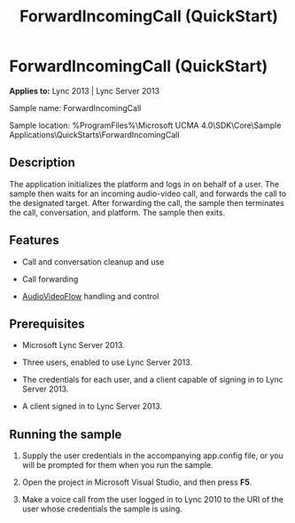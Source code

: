 ﻿---
title: ForwardIncomingCall (QuickStart)
TOCTitle: ForwardIncomingCall (QuickStart)
ms:assetid: 33f4303f-c3dc-47e5-b44e-3edfeb666a5e
ms:mtpsurl: https://msdn.microsoft.com/library/Dn454826(v=office.15)
ms:contentKeyID: 57103695
ms.date: 07/25/2014
mtps_version: v=office.15
---

# ForwardIncomingCall (QuickStart)


**Applies to:** Lync 2013 | Lync Server 2013

  

Sample name: ForwardIncomingCall

Sample location: %ProgramFiles%\\Microsoft UCMA 4.0\\SDK\\Core\\Sample Applications\\QuickStarts\\ForwardIncomingCall

## Description

The application initializes the platform and logs in on behalf of a user. The sample then waits for an incoming audio-video call, and forwards the call to the designated target. After forwarding the call, the sample then terminates the call, conversation, and platform. The sample then exits.

## Features

  - Call and conversation cleanup and use

  - Call forwarding

  - [AudioVideoFlow](https://msdn.microsoft.com/library/hh383533\(v=office.15\)) handling and control

## Prerequisites

  - Microsoft Lync Server 2013.

  - Three users, enabled to use Lync Server 2013.

  - The credentials for each user, and a client capable of signing in to Lync Server 2013.

  - A client signed in to Lync Server 2013.

## Running the sample

1.  Supply the user credentials in the accompanying app.config file, or you will be prompted for them when you run the sample.

2.  Open the project in Microsoft Visual Studio, and then press **F5**.

3.  Make a voice call from the user logged in to Lync 2010 to the URI of the user whose credentials the sample is using.

